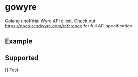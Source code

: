 # gowyre

Golang unofficial Wyre API client. Check out https://docs.sendwyre.com/reference for full API specification.

## Example

## Supported

[] Test
